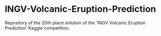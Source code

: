 # INGV-Volcanic-Eruption-Prediction
Repository of the 20th place solution of the 'INGV Volcanic Eruption Prediction' Kaggle competition.
